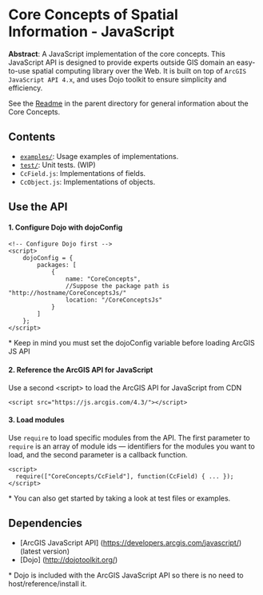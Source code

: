 Core Concepts of Spatial Information - JavaScript
=================================================

**Abstract**: A JavaScript implementation of the core concepts.
This JavaScript API is designed to provide experts outside GIS domain an easy-to-use spatial computing library over the Web.
It is built on top of `ArcGIS JavaScript API 4.x`, and uses Dojo toolkit to ensure simplicity and efficiency.

See the [Readme](../README.md) in the parent directory for general information about the Core Concepts.

Contents
----------------------
- [`examples/`](examples): Usage examples of implementations.
- [`test/`](test): Unit tests. (WIP)
- `CcField.js`: Implementations of fields.
- `CcObject.js`: Implementations of objects.

Use the API
-----------------------------------------

#### 1. Configure Dojo with dojoConfig
```
<!-- Configure Dojo first -->
<script>
    dojoConfig = {
        packages: [
            {
                name: "CoreConcepts",
                //Suppose the package path is "http://hostname/CoreConceptsJs/"
                location: "/CoreConceptsJs"
            }
        ]
    };
</script>
```
\* Keep in mind you must set the dojoConfig variable before loading ArcGIS JS API
#### 2. Reference the ArcGIS API for JavaScript
Use a second \<script\> to load the ArcGIS API for JavaScript from CDN
```
<script src="https://js.arcgis.com/4.3/"></script>
```
#### 3. Load modules
Use `require` to load specific modules from the API. The first parameter to `require` is an array of module ids
— identifiers for the modules you want to load, and the second parameter is a callback function.
```
<script>
  require(["CoreConcepts/CcField"], function(CcField) { ... });
</script>
```
\* You can also get started by taking a look at test files or examples.

Dependencies
----------------------
- [ArcGIS JavaScript API] (https://developers.arcgis.com/javascript/) (latest version)
- [Dojo] (http://dojotoolkit.org/)

\* Dojo is included with the ArcGIS JavaScript API so there is no need to host/reference/install it.
